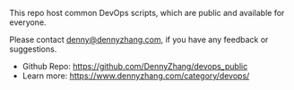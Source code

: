 This repo host common DevOps scripts, which are public and available for everyone.

Please contact denny@dennyzhang.com, if you have any feedback or suggestions.

- Github Repo: https://github.com/DennyZhang/devops_public
- Learn more: https://www.dennyzhang.com/category/devops/